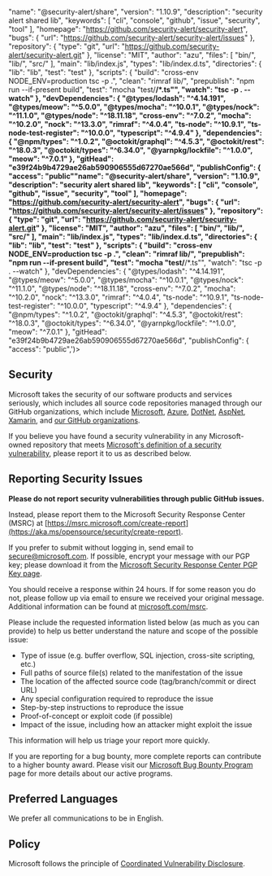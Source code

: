 "name": "@security-alert/share",
  "version": "1.10.9",
    "description": "security alert shared lib",
      "keywords": [
          "cli",
              "console",
                  "github",
                      "issue",
                          "security",
                              "tool"
                                ],
                                  "homepage": "https://github.com/security-alert/security-alert",
                                    "bugs": {
                                        "url": "https://github.com/security-alert/security-alert/issues"
                                          },
                                            "repository": {
                                                "type": "git",
                                                    "url": "https://github.com/security-alert/security-alert.git"
                                                      },
                                                        "license": "MIT",
                                                          "author": "azu",
                                                            "files": [
                                                                "bin/",
                                                                    "lib/",
                                                                        "src/"
                                                                          ],
                                                                            "main": "lib/index.js",
                                                                              "types": "lib/index.d.ts",
                                                                                "directories": {
                                                                                    "lib": "lib",
                                                                                        "test": "test"
                                                                                          },
                                                                                            "scripts": {
                                                                                                "build": "cross-env NODE_ENV=production tsc -p .",
                                                                                                    "clean": "rimraf lib/",
                                                                                                        "prepublish": "npm run --if-present build",
                                                                                                            "test": "mocha \"test/**/*.ts\"",
                                                                                                                "watch": "tsc -p . --watch"
                                                                                                                  },
                                                                                                                    "devDependencies": {
                                                                                                                        "@types/lodash": "^4.14.191",
                                                                                                                            "@types/meow": "^5.0.0",
                                                                                                                                "@types/mocha": "^10.0.1",
                                                                                                                                    "@types/nock": "^11.1.0",
                                                                                                                                        "@types/node": "^18.11.18",
                                                                                                                                            "cross-env": "^7.0.2",
                                                                                                                                                "mocha": "^10.2.0",
                                                                                                                                                    "nock": "^13.3.0",
                                                                                                                                                        "rimraf": "^4.0.4",
                                                                                                                                                            "ts-node": "^10.9.1",
                                                                                                                                                                "ts-node-test-register": "^10.0.0",
                                                                                                                                                                    "typescript": "^4.9.4"
                                                                                                                                                                      },
                                                                                                                                                                        "dependencies": {
                                                                                                                                                                            "@npm/types": "^1.0.2",
                                                                                                                                                                                "@octokit/graphql": "^4.5.3",
                                                                                                                                                                                    "@octokit/rest": "^18.0.3",
                                                                                                                                                                                        "@octokit/types": "^6.34.0",
                                                                                                                                                                                            "@yarnpkg/lockfile": "^1.0.0",
                                                                                                                                                                                                "meow": "^7.0.1"
                                                                                                                                                                                                  },
                                                                                                                                                                                                    "gitHead": "e39f24b9b4729ae26ab590906555d67270ae566d",
                                                                                                                                                                                                      "publishConfig": {
                                                                                                                                                                                                          "access": "public""name": "@security-alert/share",
  "version": "1.10.9",
  "description": "security alert shared lib",
  "keywords": [
    "cli",
    "console",
    "github",
    "issue",
    "security",
    "tool"
  ],
  "homepage": "https://github.com/security-alert/security-alert",
  "bugs": {
    "url": "https://github.com/security-alert/security-alert/issues"
  },
  "repository": {
    "type": "git",
    "url": "https://github.com/security-alert/security-alert.git"
  },
  "license": "MIT",
  "author": "azu",
  "files": [
    "bin/",
    "lib/",
    "src/"
  ],
  "main": "lib/index.js",
  "types": "lib/index.d.ts",
  "directories": {
    "lib": "lib",
    "test": "test"
  },
  "scripts": {
    "build": "cross-env NODE_ENV=production tsc -p .",
    "clean": "rimraf lib/",
    "prepublish": "npm run --if-present build",
    "test": "mocha \"test/**/*.ts\"",
    "watch": "tsc -p . --watch"
  },
  "devDependencies": {
    "@types/lodash": "^4.14.191",
    "@types/meow": "^5.0.0",
    "@types/mocha": "^10.0.1",
    "@types/nock": "^11.1.0",
    "@types/node": "^18.11.18",
    "cross-env": "^7.0.2",
    "mocha": "^10.2.0",
    "nock": "^13.3.0",
    "rimraf": "^4.0.4",
    "ts-node": "^10.9.1",
    "ts-node-test-register": "^10.0.0",
    "typescript": "^4.9.4"
  },
  "dependencies": {
    "@npm/types": "^1.0.2",
    "@octokit/graphql": "^4.5.3",
    "@octokit/rest": "^18.0.3",
    "@octokit/types": "^6.34.0",
    "@yarnpkg/lockfile": "^1.0.0",
    "meow": "^7.0.1"
  },
  "gitHead": "e39f24b9b4729ae26ab590906555d67270ae566d",
  "publishConfig": {
    "access": "public",')><!-- BEGIN MICROSOFT SECURITY.MD V0.0.8 BLOCK -->

## Security

Microsoft takes the security of our software products and services seriously, which includes all source code repositories managed through our GitHub organizations, which include [Microsoft](https://github.com/microsoft), [Azure](https://github.com/Azure), [DotNet](https://github.com/dotnet), [AspNet](https://github.com/aspnet), [Xamarin](https://github.com/xamarin), and [our GitHub organizations](https://opensource.microsoft.com/).

If you believe you have found a security vulnerability in any Microsoft-owned repository that meets [Microsoft's definition of a security vulnerability](https://aka.ms/opensource/security/definition), please report it to us as described below.

## Reporting Security Issues

**Please do not report security vulnerabilities through public GitHub issues.**

Instead, please report them to the Microsoft Security Response Center (MSRC) at [https://msrc.microsoft.com/create-report](https://aka.ms/opensource/security/create-report).

If you prefer to submit without logging in, send email to [secure@microsoft.com](mailto:secure@microsoft.com).  If possible, encrypt your message with our PGP key; please download it from the [Microsoft Security Response Center PGP Key page](https://aka.ms/opensource/security/pgpkey).

You should receive a response within 24 hours. If for some reason you do not, please follow up via email to ensure we received your original message. Additional information can be found at [microsoft.com/msrc](https://aka.ms/opensource/security/msrc). 

Please include the requested information listed below (as much as you can provide) to help us better understand the nature and scope of the possible issue:

  * Type of issue (e.g. buffer overflow, SQL injection, cross-site scripting, etc.)
  * Full paths of source file(s) related to the manifestation of the issue
  * The location of the affected source code (tag/branch/commit or direct URL)
  * Any special configuration required to reproduce the issue
  * Step-by-step instructions to reproduce the issue
  * Proof-of-concept or exploit code (if possible)
  * Impact of the issue, including how an attacker might exploit the issue

This information will help us triage your report more quickly.

If you are reporting for a bug bounty, more complete reports can contribute to a higher bounty award. Please visit our [Microsoft Bug Bounty Program](https://aka.ms/opensource/security/bounty) page for more details about our active programs.

## Preferred Languages

We prefer all communications to be in English.

## Policy

Microsoft follows the principle of [Coordinated Vulnerability Disclosure](https://aka.ms/opensource/security/cvd).

<!-- END MICROSOFT SECURITY.MD BLOCK -->
